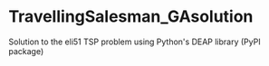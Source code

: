 # TravellingSalesman_GAsolution
Solution to the eli51 TSP problem using Python's DEAP library (PyPI package)
